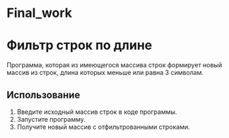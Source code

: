 # Final_work
# Фильтр строк по длине

Программа, которая из имеющегося массива строк формирует новый массив из строк, длина которых меньше или равна 3 символам.

## Использование

1. Введите исходный массив строк в коде программы.
2. Запустите программу.
3. Получите новый массив с отфильтрованными строками.
